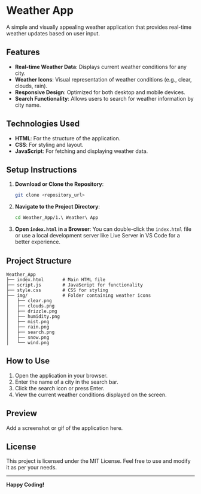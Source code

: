 # Weather App

A simple and visually appealing weather application that provides real-time weather updates based on user input.

## Features

- **Real-time Weather Data**: Displays current weather conditions for any city.
- **Weather Icons**: Visual representation of weather conditions (e.g., clear, clouds, rain).
- **Responsive Design**: Optimized for both desktop and mobile devices.
- **Search Functionality**: Allows users to search for weather information by city name.

## Technologies Used

- **HTML**: For the structure of the application.
- **CSS**: For styling and layout.
- **JavaScript**: For fetching and displaying weather data.

## Setup Instructions

1. **Download or Clone the Repository**:
   ```bash
   git clone <repository_url>
   ```

2. **Navigate to the Project Directory**:
   ```bash
   cd Weather_App/1.\ Weather\ App
   ```

3. **Open `index.html` in a Browser**:
   You can double-click the `index.html` file or use a local development server like Live Server in VS Code for a better experience.

## Project Structure

```
Weather_App
├── index.html       # Main HTML file
├── script.js        # JavaScript for functionality
├── style.css        # CSS for styling
├── img/             # Folder containing weather icons
│   ├── clear.png
│   ├── clouds.png
│   ├── drizzle.png
│   ├── humidity.png
│   ├── mist.png
│   ├── rain.png
│   ├── search.png
│   ├── snow.png
│   └── wind.png
```

## How to Use

1. Open the application in your browser.
2. Enter the name of a city in the search bar.
3. Click the search icon or press Enter.
4. View the current weather conditions displayed on the screen.

## Preview

Add a screenshot or gif of the application here.

## License

This project is licensed under the MIT License. Feel free to use and modify it as per your needs.

---

**Happy Coding!**
